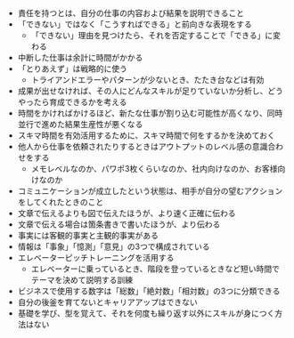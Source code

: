 - 責任を持つとは、自分の仕事の内容および結果を説明できること
- 「できない」ではなく「こうすればできる」と前向きな表現をする
    - 「できない」理由を見つけたら、それを否定することで「できる」に変わる
- 中断した仕事は余計に時間がかかる
- 「とりあえず」は戦略的に使う
    - トライアンドエラーやパターンが少ないとき、たたき台などは有効
- 成果が出せなければ、その人にどんなスキルが足りていないか分析し、どうやったら育成できるかを考える
- 時間をかければかけるほど、新たな仕事が割り込む可能性が高くなり、同時並行で進めた結果生産性が悪くなる
- スキマ時間を有効活用するために、スキマ時間で何をするかを決めておく
- 他人から仕事を依頼されたりするときはアウトプットのレベル感の意識合わせをする
    - メモレベルなのか、パワポ3枚くらいなのか、社内向けなのか、お客様向けなのか
- コミュニケーションが成立したという状態は、相手が自分の望むアクションをしてくれたときのこと
- 文章で伝えるよりも図で伝えたほうが、より速く正確に伝わる
- 文章で伝える場合は箇条書きで書いたほうが、より伝わる
- 事実には客観的事実と主観的事実がある
- 情報は「事象」「憶測」「意見」の3つで構成されている
- エレベーターピッチトレーニングを活用する
    - エレベーターに乗っているとき、階段を登っているときなど短い時間でテーマを決めて説明する訓練
- ビジネスで使用する数字は「総数」「絶対数」「相対数」の3つに分類できる
- 自分の後釜を育てないとキャリアアップはできない
- 基礎を学び、型を覚えて、それを何度も繰り返す以外にスキルが身につく方法はない
